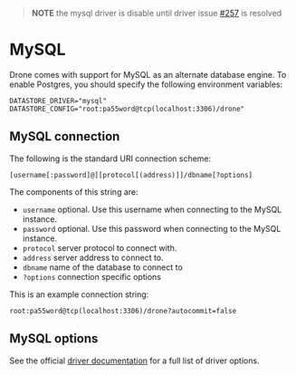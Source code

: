 > **NOTE** the mysql driver is disable until driver issue [#257](https://github.com/go-sql-driver/mysql/issues/257) is resolved

# MySQL

Drone comes with support for MySQL as an alternate database engine. To enable Postgres, you should specify the following environment variables:

```
DATASTORE_DRIVER="mysql"
DATASTORE_CONFIG="root:pa55word@tcp(localhost:3306)/drone"
```

## MySQL connection

The following is the standard URI connection scheme:

```
[username[:password]@][protocol[(address)]]/dbname[?options]
```

The components of this string are:

* `username` optional. Use this username when connecting to the MySQL instance.
* `password` optional. Use this password when connecting to the MySQL instance.
* `protocol` server protocol to connect with.
* `address` server address to connect to.
* `dbname` name of the database to connect to
* `?options` connection specific options

This is an example connection string:

```
root:pa55word@tcp(localhost:3306)/drone?autocommit=false
```

## MySQL options

See the official [driver documentation](https://github.com/go-sql-driver/mysql#parameters) for a full list of driver options.
